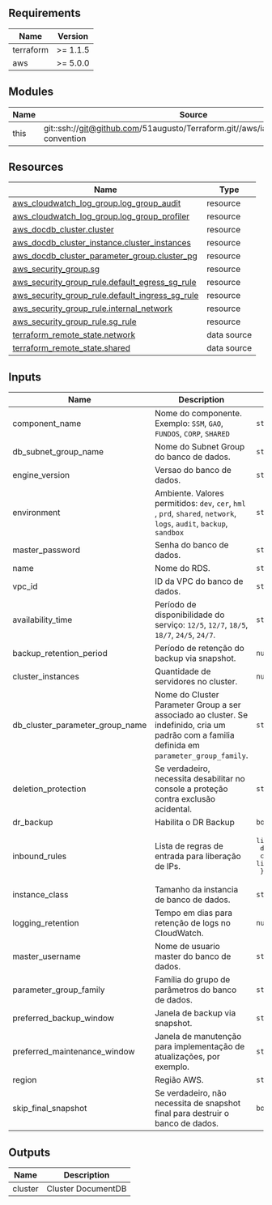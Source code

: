 <!-- BEGIN_TF_DOCS -->
## Requirements

| Name | Version |
|------|---------|
| terraform | >= 1.1.5 |
| aws | >= 5.0.0 |

## Modules

| Name | Source | Version |
|------|--------|---------|
| this | git::ssh://git@github.com/51augusto/Terraform.git//aws/iac/modules/naming-convention | master |

## Resources

| Name | Type |
|------|------|
| [aws_cloudwatch_log_group.log_group_audit](https://registry.terraform.io/providers/hashicorp/aws/latest/docs/resources/cloudwatch_log_group) | resource |
| [aws_cloudwatch_log_group.log_group_profiler](https://registry.terraform.io/providers/hashicorp/aws/latest/docs/resources/cloudwatch_log_group) | resource |
| [aws_docdb_cluster.cluster](https://registry.terraform.io/providers/hashicorp/aws/latest/docs/resources/docdb_cluster) | resource |
| [aws_docdb_cluster_instance.cluster_instances](https://registry.terraform.io/providers/hashicorp/aws/latest/docs/resources/docdb_cluster_instance) | resource |
| [aws_docdb_cluster_parameter_group.cluster_pg](https://registry.terraform.io/providers/hashicorp/aws/latest/docs/resources/docdb_cluster_parameter_group) | resource |
| [aws_security_group.sg](https://registry.terraform.io/providers/hashicorp/aws/latest/docs/resources/security_group) | resource |
| [aws_security_group_rule.default_egress_sg_rule](https://registry.terraform.io/providers/hashicorp/aws/latest/docs/resources/security_group_rule) | resource |
| [aws_security_group_rule.default_ingress_sg_rule](https://registry.terraform.io/providers/hashicorp/aws/latest/docs/resources/security_group_rule) | resource |
| [aws_security_group_rule.internal_network](https://registry.terraform.io/providers/hashicorp/aws/latest/docs/resources/security_group_rule) | resource |
| [aws_security_group_rule.sg_rule](https://registry.terraform.io/providers/hashicorp/aws/latest/docs/resources/security_group_rule) | resource |
| [terraform_remote_state.network](https://registry.terraform.io/providers/hashicorp/terraform/latest/docs/data-sources/remote_state) | data source |
| [terraform_remote_state.shared](https://registry.terraform.io/providers/hashicorp/terraform/latest/docs/data-sources/remote_state) | data source |

## Inputs

| Name | Description | Type | Default | Required |
|------|-------------|------|---------|:--------:|
| component\_name | Nome do componente. Exemplo: `SSM`, `GAO`, `FUNDOS`, `CORP`, `SHARED` | `string` | n/a | yes |
| db\_subnet\_group\_name | Nome do Subnet Group do banco de dados. | `string` | n/a | yes |
| engine\_version | Versao do banco de dados. | `string` | n/a | yes |
| environment | Ambiente. Valores permitidos: `dev`, `cer`, `hml` , `prd`, `shared`, `network`, `logs`, `audit`, `backup`, `sandbox` | `string` | n/a | yes |
| master\_password | Senha do banco de dados. | `string` | n/a | yes |
| name | Nome do RDS. | `string` | n/a | yes |
| vpc\_id | ID da VPC do banco de dados. | `string` | n/a | yes |
| availability\_time | Período de disponibilidade do serviço: `12/5`, `12/7`, `18/5`, `18/7`, `24/5`, `24/7`. | `string` | `"24/7"` | no |
| backup\_retention\_period | Período de retenção do backup via snapshot. | `number` | `7` | no |
| cluster\_instances | Quantidade de servidores no cluster. | `number` | `1` | no |
| db\_cluster\_parameter\_group\_name | Nome do Cluster Parameter Group a ser associado ao cluster. Se indefinido, cria um padrão com a familia definida em `parameter_group_family`. | `string` | `""` | no |
| deletion\_protection | Se verdadeiro, necessita desabilitar no console a proteção contra exclusão acidental. | `string` | `false` | no |
| dr\_backup | Habilita o DR Backup | `bool` | `false` | no |
| inbound\_rules | Lista de regras de entrada para liberação de IPs. | <pre>list(object({<br/>    description = string,<br/>    cidr_blocks = list(string)<br/>  }))</pre> | `[]` | no |
| instance\_class | Tamanho da instancia de banco de dados. | `string` | `"db.t4g.medium"` | no |
| logging\_retention | Tempo em dias para retenção de logs no CloudWatch. | `number` | `14` | no |
| master\_username | Nome de usuario master do banco de dados. | `string` | `"dbadmin"` | no |
| parameter\_group\_family | Família do grupo de parâmetros do banco de dados. | `string` | `""` | no |
| preferred\_backup\_window | Janela de backup via snapshot. | `string` | `"07:00-09:00"` | no |
| preferred\_maintenance\_window | Janela de manutenção para implementação de atualizações, por exemplo. | `string` | `"sun:04:00-sun:04:30"` | no |
| region | Região AWS. | `string` | `"us-east-1"` | no |
| skip\_final\_snapshot | Se verdadeiro, não necessita de snapshot final para destruir o banco de dados. | `bool` | `false` | no |

## Outputs

| Name | Description |
|------|-------------|
| cluster | Cluster DocumentDB |
<!-- END_TF_DOCS -->